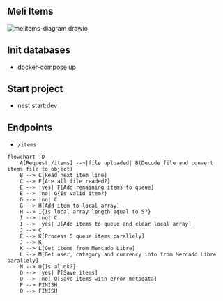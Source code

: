 ## Meli Items

![melitems-diagram drawio](https://github.com/conradogonzalezmarlon/melitems/assets/148028657/c5da00a2-0450-4e3e-98ad-bd279fdb2b0e)


## Init databases
-  docker-compose up

## Start project
- nest start:dev

## Endpoints

- `/items`

```mermaid
flowchart TD
    A[Request /items] -->|file uploaded| B(Decode file and convert items file to object)
    B --> C[Read next item line]
    C --> E{Are all file readed?}
    E --> |yes| F[Add remaining items to queue]
    E --> |no| G{Is valid item?}
    G --> |no| C
    G --> H[Add item to local array]
    H --> I{Is local array length equal to 5?}
    I --> |no| C
    I --> |yes| J[Add items to queue and clear local array]
    J --> C
    F --> K[Process 5 queue items parallely]
    J --> K
    K --> L[Get items from Mercado Libre]
    L --> M[Get user, category and currency info from Mercado Libre parallely]
    M --> O{Is al ok?}
    O --> |yes| P[Save items]
    O --> |no| Q[Save items with error metadata]
    P --> FINISH
    Q --> FINISH
```
